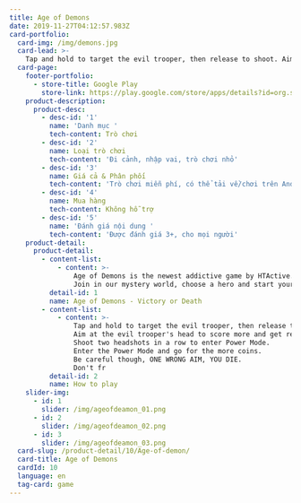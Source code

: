 ```yaml
---
title: Age of Demons
date: 2019-11-27T04:12:57.983Z
card-portfolio:
  card-img: /img/demons.jpg
  card-lead: >-
    Tap and hold to target the evil trooper, then release to shoot. Aim at the evil trooper's head to score more and get rewards!
  card-page: 
    footer-portfolio:
      - store-title: Google Play
        store-link: https://play.google.com/store/apps/details?id=org.sdtt.ageofdemons  
    product-description:
      product-desc:
        - desc-id: '1'
          name: 'Danh mục '
          tech-content: Trò chơi
        - desc-id: '2'
          name: Loại trò chơi
          tech-content: 'Đi cảnh, nhập vai, trò chơi nhỏ'
        - desc-id: '3'
          name: Giá cả & Phân phối
          tech-content: 'Trò chơi miễn phí, có thể tải về/chơi trên Android/IOS/Windows'
        - desc-id: '4'
          name: Mua hàng
          tech-content: Không hỗ trợ
        - desc-id: '5'
          name: 'Đánh giá nội dung '
          tech-content: 'Được đánh giá 3+, cho mọi người'
    product-detail:
      product-detail:
        - content-list:
            - content: >-
                Age of Demons is the newest addictive game by HTActive.
                Join in our mystery world, choose a hero and start your adventure by fighting and sweeping out all monsters on your way.
          detail-id: 1
          name: Age of Demons - Victory or Death
        - content-list:
            - content: >-
                Tap and hold to target the evil trooper, then release to shoot.
                Aim at the evil trooper's head to score more and get rewards.
                Shoot two headshots in a row to enter Power Mode.
                Enter the Power Mode and go for the more coins.
                Be careful though, ONE WRONG AIM, YOU DIE.
                Don't fr
          detail-id: 2
          name: How to play
    slider-img:
      - id: 1
        slider: /img/ageofdeamon_01.png
      - id: 2
        slider: /img/ageofdeamon_02.png
      - id: 3
        slider: /img/ageofdeamon_03.png
  card-slug: /product-detail/10/Age-of-demon/
  card-title: Age of Demons
  cardId: 10
  language: en
  tag-card: game
---
```

